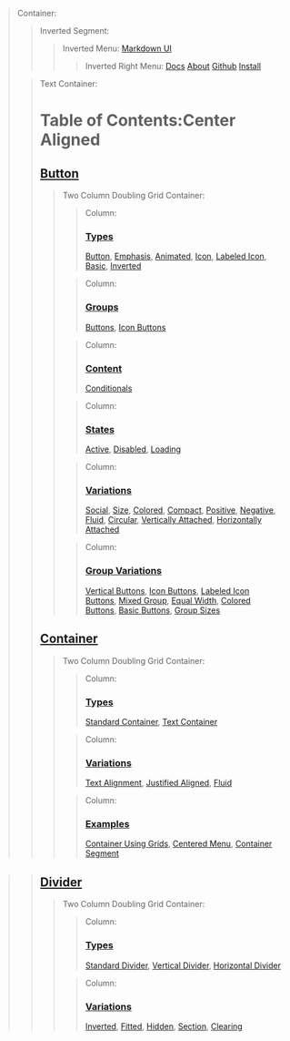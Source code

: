 > Container:
> > Inverted Segment:
> > > Inverted Menu:
> > > [Markdown UI](http：//jjuliano.github.io/markdown-ui "basic")
> > > > Inverted Right Menu:
> > > > [Docs](toc.html "active")
> > > > [About](../about.html)
> > > > [Github](https：//github.com/jjuliano/markdown-ui)
> > > > [Install](../index.html#install)
>
> <!-- -->
> > Text Container:
> > # Table of Contents:Center Aligned
> > ## [Button](button.html#button)
> > > Two Column Doubling Grid Container:
> > > > Column:
> > > > ### [Types](button.html#types)
> > > > [Button](button.html#simple-button),
> > > > [Emphasis](button.html#emphasis),
> > > > [Animated](button.html#animated),
> > > > [Icon](button.html#icon),
> > > > [Labeled Icon](button.html#labeled-icon),
> > > > [Basic](button.html#basic-button),
> > > > [Inverted](button.html#inverted)
> > >
> > > <!-- -->
> > > > Column:
> > > > ### [Groups](button.html#groups)
> > > > [Buttons](button.html#buttons),
> > > > [Icon Buttons](button.html#icon-buttons)
> > >
> > > <!-- -->
> > > > Column:
> > > > ### [Content](button.html#content)
> > > > [Conditionals](button.html#conditionals)
> > >
> > > <!-- -->
> > > > Column:
> > > > ### [States](button.html#states)
> > > > [Active](button.html#active),
> > > > [Disabled](button.html#disabled),
> > > > [Loading](button.html#loading)
> > >
> > > <!-- -->
> > > > Column:
> > > > ### [Variations](button.html#variations)
> > > > [Social](button.html#social),
> > > > [Size](button.html#size),
> > > > [Colored](button.html#colored),
> > > > [Compact](button.html#compact),
> > > > [Positive](button.html#positive),
> > > > [Negative](button.html#negative),
> > > > [Fluid](button.html#fluid),
> > > > [Circular](button.html#circular),
> > > > [Vertically Attached](button.html#vertically-attached),
> > > > [Horizontally Attached](button.html#horizontally-attached)
> > >
> > > <!-- -->
> > > > Column:
> > > > ### [Group Variations](button.html#group-variations)
> > > > [Vertical Buttons](button.html#vertical-buttons),
> > > > [Icon Buttons](button.html#icon-buttons),
> > > > [Labeled Icon Buttons](button.html#labeled-icon-buttons),
> > > > [Mixed Group](button.html#mixed-group),
> > > > [Equal Width](button.html#equal-width),
> > > > [Colored Buttons](button.html#colored-buttons),
> > > > [Basic Buttons](button.html#basic-buttons),
> > > > [Group Sizes](button.html#group-sizes)
> >
> > <!-- -->
> > ## [Container](container.html#container)
> > > Two Column Doubling Grid Container:
> > > > Column:
> > > > ### [Types](container.html#types)
> > > > [Standard Container](container.html#standard-container),
> > > > [Text Container](container.html#text-container)
> > >
> > > <!-- -->
> > > > Column:
> > > > ### [Variations](container.html#variations)
> > > > [Text Alignment](container.html#text-alignment),
> > > > [Justified Aligned](container.html#justified-aligned),
> > > > [Fluid](container.html#fluid)
> > >
> > > <!-- -->
> > > > Column:
> > > > ### [Examples](container.html#examples)
> > > > [Container Using Grids](container.html#container-using-grids),
> > > > [Centered Menu](container.html#centered-menu),
> > > > [Container Segment](container.html#container-segment)

> >
> > <!-- -->
> > ## [Divider](divider.html#divider)
> > > Two Column Doubling Grid Container:
> > > > Column:
> > > > ### [Types](divider.html#types)
> > > > [Standard Divider](divider.html#standard-divider),
> > > > [Vertical Divider](divider.html#vertical-divider),
> > > > [Horizontal Divider](divider.html#horizontal-divider)
> > >
> > > <!-- -->
> > > > Column:
> > > > ### [Variations](divider.html#variations)
> > > > [Inverted](divider.html#inverted-divider),
> > > > [Fitted](divider.html#fitted-divider),
> > > > [Hidden](divider.html#hidden-divider),
> > > > [Section](divider.html#section-divider),
> > > > [Clearing](divider.html#clearing-divider)
